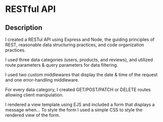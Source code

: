 # RESTful API

## Description


I created a RESTul API using Express and Node, the guiding principles of REST, reasonable data structuring practices, and code organization practices.

I used three data categories (users, products, and reviews), and utilized route parameters & query parameters for data filtering.

I used two custom middlewares that display the date & time of the request and one error-handling middleware.

For every data category, I created GET/POST/PATCH or DELETE routes allowing client manipulation.

I rendered a view template using EJS and included a form that displays a message when... To style the form I used a simple CSS to style the rendered view of the form.